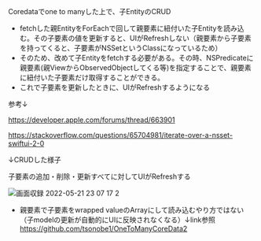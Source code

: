 Coredataでone to manyした上で、子EntityのCRUD

- fetchした親EntityをForEachで回して親要素に紐付いた子Entityを読み込む。その子要素の値を更新すると、UIがRefreshしない（親要素から子要素を持ってくると、子要素がNSSetというClassになっているため）
- そのため、改めて子Entityをfetchする必要がある。その時、NSPredicateに親要素(親ViewからObservedObjectしてくる等)を指定することで、親要素に紐付いた子要素だけ取得することができる。
- これで子要素を更新したときに、UIがRefreshするようになる

参考↓

https://developer.apple.com/forums/thread/663901

https://stackoverflow.com/questions/65704981/iterate-over-a-nsset-swiftui-2-0



↓CRUDした様子

子要素の追加・削除・更新すべてに対してUIがRefreshする

![画面収録 2022-05-21 23 07 17 2](https://user-images.githubusercontent.com/40202387/169655447-eb2425a4-6521-40c3-b82c-8d630204a051.gif)


 * 親要素で子要素をwrapped valueのArrayにして読み込むやり方ではない（子modelの更新が自動的にUIに反映されなくなる）↓link参照
 https://github.com/tsonobe1/OneToManyCoreData2
